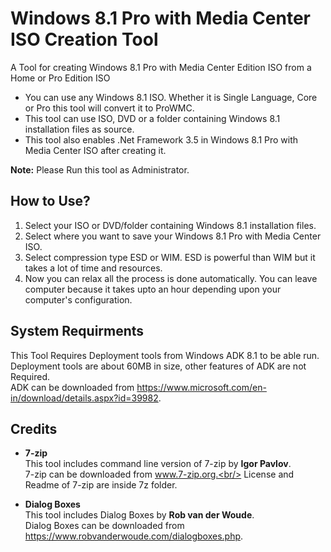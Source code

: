 # Windows 8.1 Pro with Media Center ISO Creation Tool
 A Tool for creating Windows 8.1 Pro with Media Center Edition ISO from a Home or Pro Edition ISO
 - You can use any Windows 8.1 ISO. Whether it is Single Language, Core or Pro this tool will convert it to ProWMC.
 - This tool can use ISO, DVD or a folder containing Windows 8.1 installation files as source.
 - This tool also enables .Net Framework 3.5 in Windows 8.1 Pro with Media Center ISO after creating it.

**Note:** Please Run this tool as Administrator.

## How to Use?
1. Select your ISO or DVD/folder containing Windows 8.1 installation files.
2. Select where you want to save your Windows 8.1 Pro with Media Center ISO.
3. Select compression type ESD or WIM. ESD is powerful than WIM but it takes a lot of time and resources.
4. Now you can relax all the process is done automatically. You can leave computer because it takes upto an hour depending upon your computer's configuration.

## System Requirments
This Tool Requires Deployment tools from Windows ADK 8.1 to be able run.<br/>
Deployment tools are about 60MB in size, other features of ADK are not Required.<br/>
ADK can be downloaded from https://www.microsoft.com/en-in/download/details.aspx?id=39982.

## Credits
- **7-zip**<br/>
  This tool includes command line version of 7-zip by **Igor Pavlov**.<br/>
  7-zip can be downloaded from www.7-zip.org.<br/>
  License and Readme of 7-zip are inside 7z folder.

- **Dialog Boxes**<br/>
  This tool includes Dialog Boxes by **Rob van der Woude**.<br/>
  Dialog Boxes can be downloaded from https://www.robvanderwoude.com/dialogboxes.php.
  